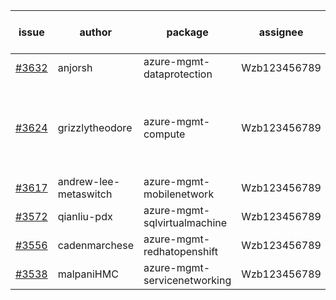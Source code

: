 | issue | author | package | assignee | bot advice | created date of issue | target release date | date from target |
| ------ | ------ | ------ | ------ | ------ | ------ | ------ | :-----: |
| [#3632](https://github.com/Azure/sdk-release-request/issues/3632) | anjorsh | azure-mgmt-dataprotection | Wzb123456789 | new issue. | 01-10 | 01-27 |  |
| [#3624](https://github.com/Azure/sdk-release-request/issues/3624) | grizzlytheodore | azure-mgmt-compute | Wzb123456789 | new version is 0.0.0, please check base branch! | 01-10 | 01-27 |  |
| [#3617](https://github.com/Azure/sdk-release-request/issues/3617) | andrew-lee-metaswitch | azure-mgmt-mobilenetwork | Wzb123456789 |  | 01-05 | 01-27 |  |
| [#3572](https://github.com/Azure/sdk-release-request/issues/3572) | qianliu-pdx | azure-mgmt-sqlvirtualmachine | Wzb123456789 |  | 12-17 | 01-27 |  |
| [#3556](https://github.com/Azure/sdk-release-request/issues/3556) | cadenmarchese | azure-mgmt-redhatopenshift | Wzb123456789 |  | 12-09 | 01-27 |  |
| [#3538](https://github.com/Azure/sdk-release-request/issues/3538) | malpaniHMC | azure-mgmt-servicenetworking | Wzb123456789 | new comment. | 12-06 | 01-27 |  |
